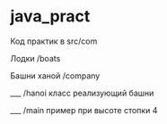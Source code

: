 # java_pract
Код практик в src/com 

Лодки /boats 

Башни ханой /company 

___ /hanoi класс реализующий башни 

___ /main пример при высоте стопки 4 

